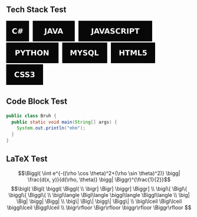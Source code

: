 ## Tech Stack Test
<img src="svg/cs.svg"><img src="svg/java.svg"><img src="svg/javascript.svg"><img src="svg/python.svg"><img src="svg/mysql.svg"><img src="svg/html5.svg"><img src="svg/css3.svg">

## Code Block Test
```Java
public class Bruh {
  public static void main(String[] args) {
    System.out.println("mhm");
  }
}
```

## LaTeX Test
$$\Biggl( \iint e^{-((\rho \cos \theta)^2+(\rho \sin \theta)^2)} \bigg| \frac{d(x, y)}{d(\rho, \theta)} \bigg| \Biggr)^{\frac{1}{2}}$$
$$\bigl( \Bigl( \biggl( \Biggl( \\ \bigr] \Bigr] \biggr] \Biggr] \\ \bigl\{ \Bigl\{ \biggl\{ \Biggl\{ \\ \bigl\langle \Bigl\langle \biggl\langle \Biggl\langle \\ \big| \Big| \bigg| \Bigg| \\ \big\| \Big\| \bigg\| \Bigg\| \\ \bigl\lceil \Bigl\lceil \biggl\lceil \Biggl\lceil \\ \bigr\rfloor \Bigr\rfloor \biggr\rfloor \Biggr\rfloor
$$
